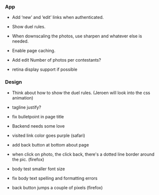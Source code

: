 ### App

* Add ‘new’ and ‘edit’ links when authenticated.
* Show duel rules.
* When downscaling the photos, use sharpen and whatever else is needed.
* Enable page caching.
* Add edit Number of photos per contestants?

* retina display support if possible

### Design

* Think about how to show the duel rules. (Jeroen will look into the css animation)
* tagline justify?
* fix bulletpoint in page title
* Backend needs some love

* visited link color goes purple (safari)
* add back button at bottom about page
* when click on photo, the click back, there's a dotted line border around the pic. (firefox)
* body test smaller font size
* fix body text spelling and formatting errors
* back button jumps a couple of pixels (firefox)